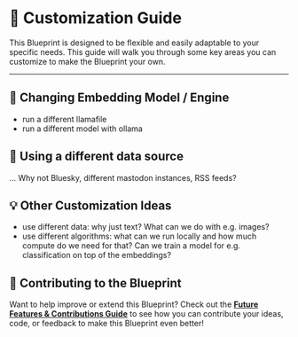 # 🎨 **Customization Guide**

This Blueprint is designed to be flexible and easily adaptable to your specific needs. This guide will walk you through some key areas you can customize to make the Blueprint your own.

---

## 🧠 **Changing Embedding Model / Engine**

- run a different llamafile
- run a different model with ollama

## 📝 **Using a different data source**

... Why not Bluesky, different mastodon instances, RSS feeds?


## 💡 Other Customization Ideas

- use different data: why just text? What can we do with e.g. images?
- use different algorithms: what can we run locally and how much compute do we need for that? Can we train a model for e.g. classification on top of the embeddings?


## 🤝 **Contributing to the Blueprint**

Want to help improve or extend this Blueprint? Check out the **[Future Features & Contributions Guide](future-features-contributions.md)** to see how you can contribute your ideas, code, or feedback to make this Blueprint even better!
